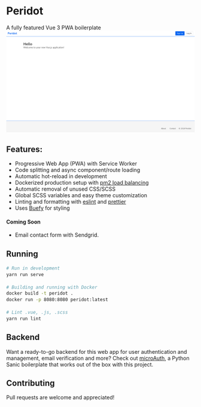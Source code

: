 
# Peridot
A fully featured Vue 3 PWA boilerplate
![Screenshot](./docs/readme_resources/homepage.png)

## Features:
* Progressive Web App (PWA) with Service Worker
* Code splitting and async component/route loading
* Automatic hot-reload in development
* Dockerized production setup with [pm2 load balancing](https://github.com/Unitech/pm2)
* Automatic removal of unused CSS/SCSS
* Global SCSS variables and easy theme customization
* Linting and formatting with [eslint](https://github.com/eslint/eslint) and [prettier](https://github.com/prettier/prettier)
* Uses [Buefy](https://buefy.github.io/#/) for styling


#### Coming Soon
* Email contact form with Sendgrid.

## Running
```bash
# Run in development
yarn run serve

# Building and running with Docker
docker build -t peridot .
docker run -p 8080:8080 peridot:latest

# Lint .vue, .js, .scss
yarn run lint
```

## Backend

Want a ready-to-go backend for this web app for user authentication and management, email verification and more? Check out [microAuth](https://github.com/gingernaut/microAuth), a Python Sanic boilerplate that works out of the box with this project.

## Contributing

Pull requests are welcome and appreciated!
